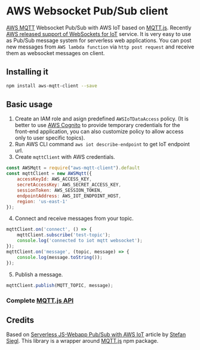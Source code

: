 # AWS Websocket Pub/Sub client

[AWS MQTT](http://docs.aws.amazon.com/iot/latest/developerguide/protocols.html) Websocket Pub/Sub with AWS IoT based on [MQTT.js](https://github.com/mqttjs/MQTT.js).
Recently [AWS released support of WebSockets for IoT](https://aws.amazon.com/about-aws/whats-new/2016/01/aws-iot-now-supports-websockets-custom-keepalive-intervals-and-enhanced-console/) service. It is very easy to use as Pub/Sub message system for serverless web applications. You can post new messages from `AWS lambda function` via `http post request` and receive them as websocket messages on client.

## Installing it

````bash
npm install aws-mqtt-client --save
````

## Basic usage

1.  Create an IAM role and asign predefined `AWSIoTDataAccess` policy. (It is better to use [AWS Cognito](https://aws.amazon.com/cognito/) to provide temporary credentials for the front-end application, you can also customize policy to allow access only to user specific topics).
2.  Run AWS CLI command `aws iot describe-endpoint` to get IoT endpoint url.
3.  Create `mqttClient` with AWS credentials.
````js
const AWSMqtt = require("aws-mqtt-client").default
const mqttClient = new AWSMqtt({
	accessKeyId: AWS_ACCESS_KEY,
	secretAccessKey: AWS_SECRET_ACCESS_KEY,
	sessionToken: AWS_SESSION_TOKEN,
	endpointAddress: AWS_IOT_ENDPOINT_HOST,
	region: 'us-east-1'
});
````
4.  Connect and receive messages from your topic.
````js
mqttClient.on('connect', () => {
	mqttClient.subscribe('test-topic');
	console.log('connected to iot mqtt websocket');
});
mqttClient.on('message', (topic, message) => {
	console.log(message.toString());
});
````
5.  Publish a message.
````js
mqttClient.publish(MQTT_TOPIC, message);
````

### Complete [MQTT.js API](https://github.com/mqttjs/MQTT.js#api)

## Credits
Based on [Serverless JS-Webapp Pub/Sub with AWS IoT](http://stesie.github.io/2016/04/aws-iot-pubsub) article by [Stefan Siegl](https://github.com/stesie). This library is a wrapper around [MQTT.js](https://github.com/mqttjs/MQTT.js) npm package.
